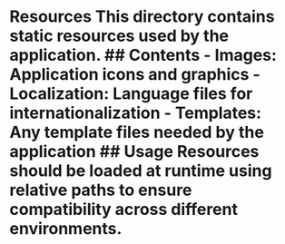 # Resources  This directory contains static resources used by the application.  ## Contents  - Images: Application icons and graphics - Localization: Language files for internationalization - Templates: Any template files needed by the application  ## Usage  Resources should be loaded at runtime using relative paths to ensure compatibility across different environments. 